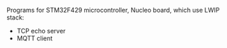 Programs for STM32F429 microcontroller, Nucleo board, which use LWIP stack:
- TCP echo server
- MQTT client
